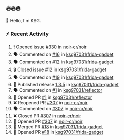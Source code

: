 ## 🔥🔥🔥
👋 Hello, I'm KSG.  

### ⚡ Recent Activity
<!--START_SECTION:activity-->
1. ❗ Opened issue [#330](https://github.com/noir-cr/noir/issues/330) in [noir-cr/noir](https://github.com/noir-cr/noir)
2. 🗣 Commented on [#16](https://github.com/ksg97031/frida-gadget/issues/16#issuecomment-2179196058) in [ksg97031/frida-gadget](https://github.com/ksg97031/frida-gadget)
3. 🗣 Commented on [#12](https://github.com/ksg97031/frida-gadget/issues/12#issuecomment-2179180990) in [ksg97031/frida-gadget](https://github.com/ksg97031/frida-gadget)
4. 🔒 Closed issue [#12](https://github.com/ksg97031/frida-gadget/issues/12) in [ksg97031/frida-gadget](https://github.com/ksg97031/frida-gadget)
5. 🗣 Commented on [#19](https://github.com/ksg97031/frida-gadget/issues/19#issuecomment-2155297913) in [ksg97031/frida-gadget](https://github.com/ksg97031/frida-gadget)
6. 🚀 Published release [1.3.5](https://github.com/ksg97031/frida-gadget/releases/tag/1.3.5) in [ksg97031/frida-gadget](https://github.com/ksg97031/frida-gadget)
7. 🗣 Commented on [#1](https://github.com/ksg97031/reflector/pull/1#issuecomment-2134687732) in [ksg97031/reflector](https://github.com/ksg97031/reflector)
8. 💪 Opened PR [#1](https://github.com/ksg97031/reflector/pull/1) in [ksg97031/reflector](https://github.com/ksg97031/reflector)
9. ❌ Reopened PR [#307](https://github.com/noir-cr/noir/pull/307) in [noir-cr/noir](https://github.com/noir-cr/noir)
10. 🗣 Commented on [#307](https://github.com/noir-cr/noir/pull/307#issuecomment-2132045963) in [noir-cr/noir](https://github.com/noir-cr/noir)
11. ❌ Closed PR [#307](https://github.com/noir-cr/noir/pull/307) in [noir-cr/noir](https://github.com/noir-cr/noir)
12. 💪 Opened PR [#307](https://github.com/noir-cr/noir/pull/307) in [noir-cr/noir](https://github.com/noir-cr/noir)
13. 🎉 Merged PR [#18](https://github.com/ksg97031/frida-gadget/pull/18) in [ksg97031/frida-gadget](https://github.com/ksg97031/frida-gadget)
14. 💪 Opened PR [#18](https://github.com/ksg97031/frida-gadget/pull/18) in [ksg97031/frida-gadget](https://github.com/ksg97031/frida-gadget)
<!--END_SECTION:activity-->
